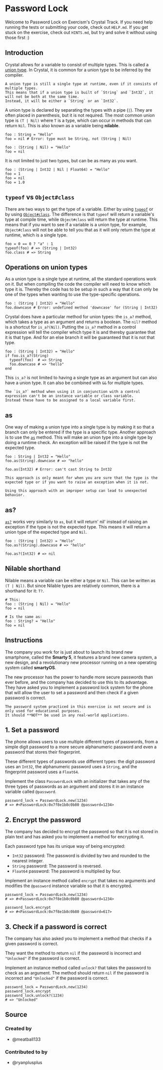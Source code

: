 # Password Lock

Welcome to Password Lock on Exercism's Crystal Track.
If you need help running the tests or submitting your code, check out `HELP.md`.
If you get stuck on the exercise, check out `HINTS.md`, but try and solve it without using those first :)

## Introduction

Crystal allows for a variable to consist of multiple types.
This is called a [union type][union-type].
In Crystal, it is common for a union type to be inferred by the compiler.

~~~~exercism/note
A union type is still a single type at runtime, even if it consists of multiple types.
This means that if a union type is built of `String` and `Int32`, it will not be both at the same time.
Instead, it will be either a `String` or an `Int32`.
~~~~

A union type is declared by separating the types with a pipe (`|`).
They are often placed in parenthesis, but it is not required.
The most common union type is `(T | Nil)` where `T` is a type, which can occur in methods that can return `Nil`.
This is also known as a variable being **nilable**.

```crystal
foo : String = "Hello"
foo = nil # Error: type must be String, not (String | Nil)

foo : (String | Nil) = "Hello"
foo = nil
```

It is not limited to just two types, but can be as many as you want.

```crystal
foo : (String | Int32 | Nil | Float64) = "Hello"
foo = 1
foo = nil
foo = 1.0
```

## `typeof` vs `Object#class`

There are two ways to get the type of a variable.
Either by using [`typeof`][typeof] or by using [`Object#class`][Object#class].
The difference is that `typeof` will return a variable's type at compile time, while `Object#class` will return the type at runtime.
This means that if you want to see if a variable is a union type, for example, `Object#class` will not be able to tell you that as it will only return the type at runtime, which is a single type.

```crystal
foo = 0 == 0 ? "a" : 1
typeof(foo) # => (String | Int32)
foo.class # => String
```

## Operations on union types

As a union type is a single type at runtime, all the standard operations work on it.
But when compiling the code the compiler will need to know which type it is.
Thereby the code has to be setup in such a way that it can only be one of the types when wanting to use the type-specific operations.

```crystal
foo : (String | Int32) = "Hello"
foo.downcase # Error: undefined method 'downcase' for (String | Int32)
```

Crystal does have a particular method for union types: the `is_a?` method, which takes a type as an argument and returns a boolean.
The `nil?` method is a shortcut for `is_a?(Nil)`.
Putting the `is_a?` method in a control expression will tell the compiler which type it is and thereby guarantee that it is that type.
And for an else branch it will be guaranteed that it is not that type.

```crystal
foo : (String | Int32) = "Hello"
if foo.is_a?(String)
  typeof(foo)  # => String
  foo.downcase # => "hello"
end
```

This `is_a?` is not limited to having a single type as an argument but can also have a union type.
It can also be combined with `&&` for multiple types.

~~~~exercism/note
The `is_a?` method when using it in conjunction with a control expression can't be an instance variable or class variable.
Instead these have to be assigned to a local variable first.
~~~~

## as

One way of making a union type into a single type is by making it so that a branch can only be entered if the type is a specific type.
Another approach is to use the [`as`][as] method.
This will make an union type into a single type by doing a runtime check.
An exception will be raised if the type is not the expected type.

```crystal
foo : String | Int32 = "Hello"
foo.as(String).downcase # => "hello"

foo.as(Int32) # Error: can't cast String to Int32
```

~~~~exercism/caution
This approach is only meant for when you are sure that the type is the expected type or if you want to raise an exception when it is not.

Using this approach with an improper setup can lead to unexpected behavior.
~~~~

## as?

[`as?`][as?] works very similarly to `as`, but it will return' nil' instead of raising an exception if the type is not the expected type.
This means it will return a union type of the expected type and `Nil`.

```crystal
foo : (String | Int32) = "Hello"
foo.as?(String).downcase # => "hello"

foo.as?(Int32) # => nil
```

## Nilable shorthand

Nilable means a variable can be either a type or `Nil`.
This can be written as `(T | Nil)`.
But since Nilable types are relatively common, there is a shorthand for it: `T?`.

```crystal
# This:
foo : (String | Nil) = "Hello"
foo = nil

# Is the same as:
foo : String? = "Hello"
foo = nil
```

[union-type]: https://crystal-lang.org/reference/latest/syntax_and_semantics/union_types.html
[typeof]: https://crystal-lang.org/reference/syntax_and_semantics/typeof.html
[Object#class]: https://crystal-lang.org/api/latest/Object.html#class-instance-method
[is_a?]: https://crystal-lang.org/reference/latest/syntax_and_semantics/is_a.html
[as]: https://crystal-lang.org/reference/latest/syntax_and_semantics/as.html
[as?]: https://crystal-lang.org/reference/latest/syntax_and_semantics/as_question.html

## Instructions

The company you work for is just about to launch its brand new smartphone, called the **Smarty 5**, it features a brand new camera system, a new design, and a revolutionary new processor running on a new operating system called **smartyOS**.

The new processor has the power to handle more secure passwords than ever before, and the company has decided to use this to its advantage.
They have asked you to implement a password lock system for the phone that will allow the user to set a password and then check if a given password is correct.

~~~~exercism/caution
The password system practiced in this exercise is not secure and is only used for educational purposes.
It should **NOT** be used in any real-world applications.
~~~~

## 1. Set a password

The phone allows users to use multiple different types of passwords, from a simple digit password to a more secure alphanumeric password and even a password that stores their fingerprint.

These different types of passwords use different types: the digit password uses an `Int32`, the alphanumeric password uses a `String`, and the fingerprint password uses a `Float64`.

Implement the class `PasswordLock` with an initializer that takes any of the three types of passwords as an argument and stores it in an instance variable called `@password`.

```crystal
password_lock = PasswordLock.new(1234)
# => #<PasswordLock:0x7f8e1b8c0b80 @password=1234>
```

## 2. Encrypt the password

The company has decided to encrypt the password so that it is not stored in plain text and has asked you to implement a method for encrypting it.

Each password type has its unique way of being encrypted:

- `Int32` password: The password is divided by two and rounded to the nearest integer.
- `String` password: The password is reversed.
- `Float64` password: The password is multiplied by four.

Implement an instance method called `encrypt` that takes no arguments and modifies the `@password` instance variable so that it is encrypted.

```crystal
password_lock = PasswordLock.new(1234)
# => #<PasswordLock:0x7f8e1b8c0b80 @password=1234>

password_lock.encrypt
# => #<PasswordLock:0x7f8e1b8c0b80 @password=617>
```

## 3. Check if a password is correct

The company has also asked you to implement a method that checks if a given password is correct.

They want the method to return `nil` if the password is incorrect and `"Unlocked"` if the password is correct.

Implement an instance method called `unlock?` that takes the password to check as an argument.
The method should return `nil` if the password is incorrect and `"Unlocked"` if the password is correct.

```crystal
password_lock = PasswordLock.new(1234)
password_lock.encrypt
password_lock.unlock?(1234)
# => "Unlocked"
```

## Source

### Created by

- @meatball133

### Contributed to by

- @ryanplusplus